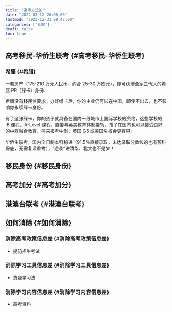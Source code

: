 ```yaml
---
title: "高考方法论"
date: "2022-03-12 20:08:00"
lastmod: "2023-12-31 09:42:08"
categories: ["认知"]
draft: false
toc: true
---
```


## 高考移民-华侨生联考 {#高考移民-华侨生联考}


### [希腊](https://mp.weixin.qq.com/s/idBQ8sQawmLY4_JIT8zXCA) {#希腊}

一套房产（175-210 万元人民币，约合 25-30 万欧元），即可获赠全家三代人的希腊 PR（绿卡）身份.

希腊没有移民监要求，办好绿卡后，你的主业仍可以在中国，即使不出去，也不影响你永续绿卡身份。

有了这张绿卡，你的孩子就具备在国内一线城市上国际学校的资格，这些学校的 IB 课程、A-Level 课程，直接与英美教育体制接轨，孩子在国内也可以接受良好的中西融合教育，将来报考牛剑、英国 G5 或美国名校会更容易。

华侨生联考，国内全日制本科稳进（91.5%直接录取，未达录取分数线的也有预科保底，无需复读重考），“逆袭”进清华、北大也不是梦！


## 移民身份 {#移民身份}


## 高考加分 {#高考加分}


## 港澳台联考 {#港澳台联考}


## 如何消除 {#如何消除}


### 消除高考政策信息差 {#消除高考政策信息差}

-   提前招生考试


### 消除学习工具信息差 {#消除学习工具信息差}

-   费曼学习法


### 消除学习内容信息差 {#消除学习内容信息差}

-   高考资料